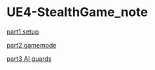 # UE4-StealthGame_note

[part1 setup](https://arza-3d.github.io/doc-UE4_multiplayer_game_in_cpp/)

[part2 gamemode](https://arza-3d.github.io/doc-UE4_multiplayer_game_in_cpp_part2/)

[part3 AI guards](https://arza-3d.github.io/doc-UE4_multiplayer_game_in_cpp_part3/)
